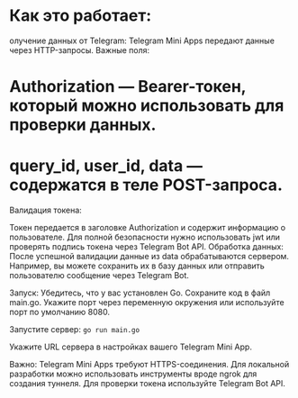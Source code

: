 # Как это работает:

олучение данных от Telegram: Telegram Mini Apps передают данные через HTTP-запросы. Важные поля:

# Authorization — Bearer-токен, который можно использовать для проверки данных.
# query_id, user_id, data — содержатся в теле POST-запроса.

Валидация токена:

Токен передается в заголовке Authorization и содержит информацию о пользователе.
Для полной безопасности нужно использовать jwt или проверять подпись токена через Telegram Bot API.
Обработка данных: После успешной валидации данные из data обрабатываются сервером. Например, вы можете сохранить их в базу данных или отправить пользователю сообщение через Telegram Bot.

Запуск:
Убедитесь, что у вас установлен Go.
Сохраните код в файл main.go.
Укажите порт через переменную окружения или используйте порт по умолчанию 8080.

Запустите сервер:
` go run main.go `

Укажите URL сервера в настройках вашего Telegram Mini App.

Важно:
Telegram Mini Apps требуют HTTPS-соединения. Для локальной разработки можно использовать инструменты вроде ngrok для создания туннеля.
Для проверки токена используйте Telegram Bot API.